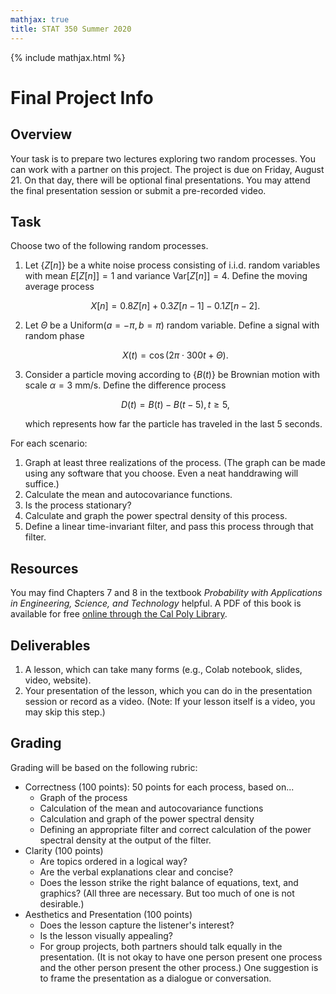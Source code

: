 ```yaml
---
mathjax: true
title: STAT 350 Summer 2020
---
```


{% include mathjax.html %}

# Final Project Info

## Overview

Your task is to prepare two lectures exploring two random processes. You can work with a partner on this project. 
The project is due on Friday, August 21. On that day, there will be optional final presentations. You may attend the 
final presentation session or submit a pre-recorded video.

## Task

Choose two of the following random processes.

1. Let $\{ Z[n] \}$ be a white noise process consisting of i.i.d. random variables with mean $E[Z[n]] = 1$ and 
variance $\text{Var}[Z[n]] = 4$. Define the moving average process

    $$ X[n] = 0.8 Z[n] + 0.3 Z[n-1] - 0.1 Z[n-2]. $$

2. Let $\Theta$ be a $\text{Uniform}(a=-\pi, b=\pi)$ random variable. Define a signal with random phase

    $$ X(t) = \cos(2\pi \cdot 300 t + \Theta). $$

3. Consider a particle moving according to $\{ B(t) \}$ be Brownian motion with scale $\alpha = 3$ mm/s. Define the difference process 

    $$ D(t) = B(t) - B(t - 5), t \geq 5, $$

    which represents how far the particle has traveled in the last 5 seconds.
    
For each scenario:

1. Graph at least three realizations of the process. (The graph can be made using any software that you choose. Even a neat handdrawing will suffice.)
2. Calculate the mean and autocovariance functions. 
3. Is the process stationary?
4. Calculate and graph the power spectral density of this process.
5. Define a linear time-invariant filter, and pass this process through that filter.

## Resources

You may find Chapters 7 and 8 in the textbook _Probability with Applications in Engineering, Science, and Technology_ helpful. 
A PDF of this book is available for free 
[online through the Cal Poly Library](https://link-springer-com.ezproxy.lib.calpoly.edu/book/10.1007%2F978-3-319-52401-6).

## Deliverables

1. A lesson, which can take many forms (e.g., Colab notebook, slides, video, website).
2. Your presentation of the lesson, which you can do in the presentation session or record as a video. (Note: If your lesson 
itself is a video, you may skip this step.)

## Grading

Grading will be based on the following rubric:

- Correctness (100 points): 50 points for each process, based on...
    - Graph of the process
    - Calculation of the mean and autocovariance functions
    - Calculation and graph of the power spectral density
    - Defining an appropriate filter and correct calculation of the power spectral density at the output of the filter.
- Clarity (100 points)
    - Are topics ordered in a logical way?
    - Are the verbal explanations clear and concise?
    - Does the lesson strike the right balance of equations, text, and graphics? 
    (All three are necessary. But too much of one is not desirable.)
- Aesthetics and Presentation (100 points)
    - Does the lesson capture the listener's interest?
    - Is the lesson visually appealing?
    - For group projects, both partners should talk equally in the presentation. 
    (It is not okay to have one person present one process and the other person present the other process.) 
    One suggestion is to frame the presentation as a dialogue or conversation.
